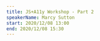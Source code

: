 ```yaml
---
title: JS+A11y Workshop - Part 2
speakerName: Marcy Sutton
start: 2020/12/08 13:00
end: 2020/12/08 15:30
---
```

